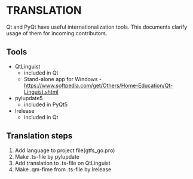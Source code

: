 # TRANSLATION

Qt and PyQt have useful internationalization tools. This documents clarify usage of them for incoming contributors.

## Tools

- QtLinguist
    - included in Qt
    - Stand-alone app for Windows - https://www.softpedia.com/get/Others/Home-Education/Qt-Linguist.shtml
- pylupdate5
    - included in PyQt5
- lrelease
    - included in Qt

## Translation steps

1. Add language to project file(gtfs_go.pro)
2. Make .ts-file by pylupdate
3. Add translation to .ts-file on QtLinguist
4. Make .qm-fime from .ts-file by lrelease